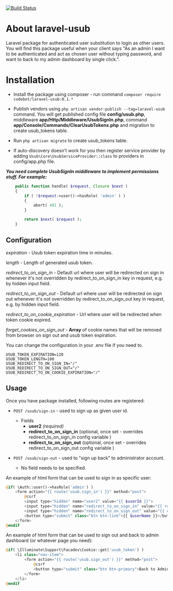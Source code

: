 [![Build Status](https://travis-ci.com/c0d3b0t/laravel-usub.svg?branch=master)](https://travis-ci.com/c0d3b0t/laravel-usub)

# About laravel-usub
Laravel package for authenticated user substitution to login as other users. You will find this package useful when your client says "As an admin I want to be authenticated and act as chosen user without typing password, and want to back to my admin dashboard by single click.".

# Installation

* Install the package using composer - run command `composer require codebot/laravel-usub:0.1.*`

* Publish vendors using `php artisan vendor:publish --tag=laravel-usub` command. 
You will get published config file **config/usub.php**, 
middleware **app/Http/Middleware/UsubSignIn.php**,
command **app/Console/Commands/ClearUsubTokens.php** 
and migration to create usub_tokens table.
 
* Run `php artisan migrate` to create usub_tokens table.

* If auto-discovery doesn't work for you then register service provider by adding 
`Usub\Core\UsubServiceProvider::class` to providers in config/app.php file.  
 
**_You need complete UsubSignIn middleware to implement permissions stuff. For example:_**
```php
    public function handle( $request, Closure $next )
    {
        if ( !$request->user()->hasRole( 'admin' ) )
        {
            abort( 401 );
        }

        return $next( $request );
    }
```
## Configuration

*expiration* - Usub token expiration time in minutes. 
 
*length* - Length of generated usub token.

*redirect_to_on_sign_in* - Default url where user will be redirected on sign in whenever it's not overridden by redirect_to_on_sign_in key in request, e.g. by hidden input field.  

*redirect_to_on_sign_out* - Default url where user will be redirected on sign out whenever it's not overridden by redirect_to_on_sign_out key in request, e.g. by hidden input field.  

*redirect_to_on_cookie_expiration* - Url where user will be redirected when token cookie expired.

*forget_cookies_on_sign_out* - **Array** of cookie names that will be removed from browser on sign out and usub token expiration.

You can change the configuration in your .env file if you need to.

```
USUB_TOKEN_EXPIRATION=120
USUB_TOKEN_LENGTH=100
USUB_REDIRECT_TO_ON_SIGN_IN="/"
USUB_REDIRECT_TO_ON_SIGN_OUT="/"
USUB_REDIRECT_TO_ON_COOKIE_EXPIRATION="/"
```

## Usage

Once you have package installed, following routes are registered:  
* `POST /usub/sign-in` - used to sign up as given user id.    
  - Fields
    - **user2** *(required)*  
    - **redirect_to_on_sign_in** (optional, once set - overrides redirect_to_on_sign_in config variable )  
    - **redirect_to_on_sign_out** (optional, once set - overrides redirect_to_on_sign_out config variable )  
      
* `POST /usub/sign-out` - used to "sign up back" to administrator account.  
  - No field needs to be specified.  
  
An example of html form that can be used to sign in as specific user:  
```php
@if( \Auth::user()->hasRole('admin') )
    <form action="{{ route('usub.sign_in') }}" method="post">
        @csrf
        <input type="hidden" name="user2" value="{{ $userId }}">
        <input type="hidden" name="redirect_to_on_sign_in" value="{{ route('practitioner.dashboard') }}">
        <input type="hidden" name="redirect_to_on_sign_out" value="{{ url()->current() }}">
        <button type="submit" class="btn btn-link">{{ $userName }}</button>
    </form>
@endif
```
An example of html form that can be used to sign out and back to admin dashboard (or whatever page you need):  
```php
@if( \Illuminate\Support\Facades\Cookie::get('usub_token') )
    <li class="nav-item">
        <form action="{{ route('usub.sign_out') }}" method="post">
            @csrf
            <button type="submit" class="btn btn-primary">Back to Admin</button>
        </form>
    </li>
@endif
```
